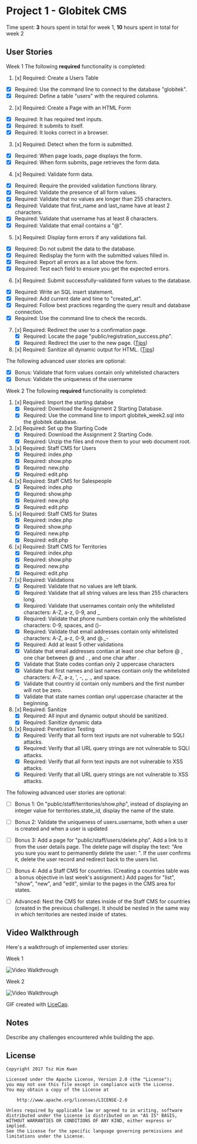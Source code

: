 # Project 1 - Globitek CMS

Time spent: **3** hours spent in total for week 1, **10** hours spent in total for week 2

## User Stories

Week 1
The following **required** functionality is completed:

1. [x]  Required: Create a Users Table
  * [x]  Required: Use the command line to connect to the database "globitek".
  * [x]  Required: Define a table "users" with the required columns.

2. [x]  Required: Create a Page with an HTML Form
  * [x]  Required: It has required text inputs.
  * [x]  Required: It submits to itself.
  * [x]  Required: It looks correct in a browser.
  
3. [x]  Required: Detect when the form is submitted.
  * [x]  Required: When page loads, page displays the form.
  * [x]  Required: When form submits, page retrieves the form data.

4. [x]  Required: Validate form data.
  * [x]  Required: Require the provided validation functions library.
  * [x]  Required: Validate the presence of all form values.
  * [x]  Required: Validate that no values are longer than 255 characters.
  * [x]  Required: Validate that first\_name and last\_name have at least 2 characters.
  * [x]  Required: Validate that username has at least 8 characters.
  * [x]  Required: Validate that email contains a "@".

5. [x]  Required: Display form errors if any validations fail.
  * [x]  Required: Do not submit the data to the database.
  * [x]  Required: Redisplay the form with the submitted values filled in.
  * [x]  Required: Report all errors as a list above the form.
  * [x]  Required: Test each field to ensure you get the expected errors.

6. [x]  Required: Submit successfully-validated form values to the database.
  * [x]  Required: Write an SQL insert statement.
  * [x]  Required: Add current date and time to "created\_at".
  * [x]  Required: Follow best practices regarding the query result and database connection.
  * [x]  Required: Use the command line to check the records.

7. [x]  Required: Redirect the user to a confirmation page.
    * [x]  Required: Locate the page "public/registration\_success.php".
    * [x]  Required: Redirect the user to the new page. ([Tips](#!hints))

8. [x]  Required: Sanitize all dynamic output for HTML. ([Tips](#!hints))


The following advanced user stories are optional:

* [x]  Bonus: Validate that form values contain only whitelisted characters
* [x]  Bonus: Validate the uniqueness of the username

Week 2
The following **required** functionality is completed:

1. [x]  Required: Import the starting databse
    * [x]  Required: Download the Assignment 2 Starting Database.
    * [x]  Required: Use the command line to import globitek_week2.sql into the globitek database.

2. [x]  Required: Set up the Starting Code
    * [x]  Required: Download the Assignment 2 Starting Code.
    * [x]  Required: Unzip the files and move them to your web document root.

3. [x]  Required: Staff CMS for Users
    * [x]  Required: index.php
    * [x]  Required: show.php
    * [x]  Required: new.php
    * [x]  Required: edit.php

4. [x]  Required: Staff CMS for Salespeople
    * [x]  Required: index.php
    * [x]  Required: show.php
    * [x]  Required: new.php
    * [x]  Required: edit.php

5. [x]  Required: Staff CMS for States
    * [x]  Required: index.php
    * [x]  Required: show.php
    * [x]  Required: new.php
    * [x]  Required: edit.php

6. [x]  Required: Staff CMS for Territories
    * [x]  Required: index.php
    * [x]  Required: show.php
    * [x]  Required: new.php
    * [x]  Required: edit.php

7. [x]  Required: Validations
   * [x]  Required: Validate that no values are left blank.
   * [x]  Required: Validate that all string values are less than 255 characters long.
   * [x]  Required: Validate that usernames contain only the whitelisted characters: A-Z, a-z, 0-9, and _
   * [x]  Required: Validate that phone numbers contain only the whitelisted characters: 0-9, spaces, and ()-
   * [x]  Required: Validate that email addresses contain only whitelisted characters: A-Z, a-z, 0-9, and @._-
   * [x]  Required: Add at least 5 other validations
     - [x]  Validate that email addresses contian at least one char before @ , one char between @ and . , and one char after .
     - [x]  Validate that State codes contian only 2 uppercase characters
     - [x]  Validate that first names and last names contiain only the whitelisted characters: A-Z, a-z, ', -, ,, ., and space.
     - [x]  Validate that country id contain only numbers and the first number will not be zero.
     - [x]  Validate that state names contian onyl uppercase character at the beginning.
   
8. [x]  Required: Sanitize
   * [x]  Required: All input and dynamic output should be sanitized.
   * [x]  Required: Sanitize dynamic data

9. [x] Required: Penetration Testing
   * [x]  Required: Verify that all form text inputs are not vulnerable to SQLI attacks.
   * [x]  Required: Verify that all URL query strings are not vulnerable to SQLI attacks. 
   * [x]  Required: Verify that all form text inputs are not vulnerable to XSS attacks.
   * [x]  Required: Verify that all URL query strings are not vulnerable to XSS attacks.

The following advanced user stories are optional:

* [ ]  Bonus 1: On "public/staff/territories/show.php", instead of displaying an integer value for territories.state_id, display the name of the state.

* [ ]  Bonus 2: Validate the uniqueness of users.username, both when a user is created and when a user is updated


* [ ]  Bonus 3: Add a page for "public/staff/users/delete.php". Add a link to it from the user details page. The delete page will display the text: "Are you sure you want to permanently delete the user: ". If the user confirms it, delete the user record and redirect back to the users list.

* [ ]  Bonus 4: Add a Staff CMS for countries. (Creating a countries table was a bonus objective in last week's assignment.) Add pages for "list", "show", "new", and "edit", similar to the pages in the CMS area for states.

* [ ]  Advanced: Nest the CMS for states inside of the Staff CMS for countries (created in the previous challenge). It should be nested in the same way in which territories are nested inside of states.

## Video Walkthrough

Here's a walkthrough of implemented user stories:

Week 1

<img src='http://i.imgur.com/ya4Cb7Z.gif' title='Video Walkthrough' width='' alt='Video Walkthrough' />

Week 2

<img src='http://i.imgur.com/u1neDPm.gif' title='Video Walkthrough' width='' alt='Video Walkthrough' />

GIF created with [LiceCap](http://www.cockos.com/licecap/).

## Notes

Describe any challenges encountered while building the app.

## License

    Copyright 2017 Tsz Him Kwan

    Licensed under the Apache License, Version 2.0 (the "License");
    you may not use this file except in compliance with the License.
    You may obtain a copy of the License at

        http://www.apache.org/licenses/LICENSE-2.0

    Unless required by applicable law or agreed to in writing, software
    distributed under the License is distributed on an "AS IS" BASIS,
    WITHOUT WARRANTIES OR CONDITIONS OF ANY KIND, either express or implied.
    See the License for the specific language governing permissions and
    limitations under the License.
